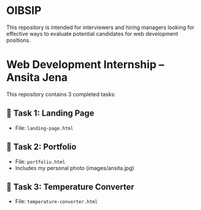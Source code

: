 # OIBSIP
This repository is intended for interviewers and hiring managers looking for effective ways to evaluate potential candidates for web development positions.


# Web Development Internship – Ansita Jena
This repository contains 3 completed tasks:

## 🔹 Task 1: Landing Page
- File: `landing-page.html`

## 🔹 Task 2: Portfolio
- File: `portfolio.html`
- Includes my personal photo (images/ansita.jpg)

## 🔹 Task 3: Temperature Converter
- File: `temperature-converter.html`
